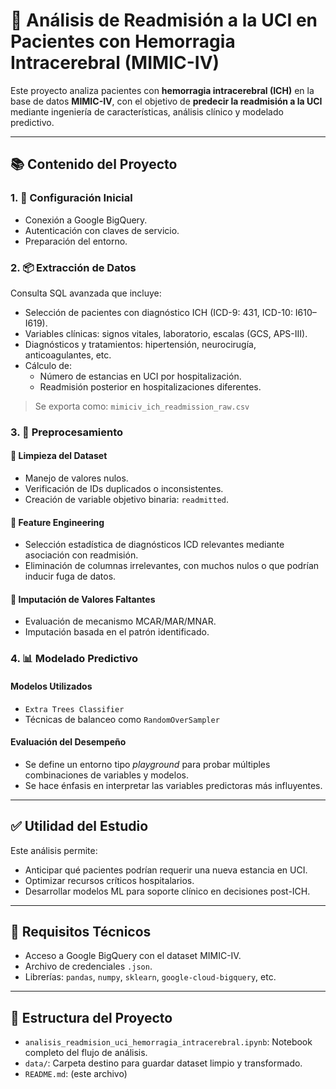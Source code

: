 # 🧠 Análisis de Readmisión a la UCI en Pacientes con Hemorragia Intracerebral (MIMIC-IV)

Este proyecto analiza pacientes con **hemorragia intracerebral (ICH)** en la base de datos **MIMIC-IV**, con el objetivo de **predecir la readmisión a la UCI** mediante ingeniería de características, análisis clínico y modelado predictivo.

---

## 📚 Contenido del Proyecto

### 1. 🔧 Configuración Inicial
- Conexión a Google BigQuery.
- Autenticación con claves de servicio.
- Preparación del entorno.

### 2. 📦 Extracción de Datos
Consulta SQL avanzada que incluye:
- Selección de pacientes con diagnóstico ICH (ICD-9: 431, ICD-10: I610–I619).
- Variables clínicas: signos vitales, laboratorio, escalas (GCS, APS-III).
- Diagnósticos y tratamientos: hipertensión, neurocirugía, anticoagulantes, etc.
- Cálculo de:
  - Número de estancias en UCI por hospitalización.
  - Readmisión posterior en hospitalizaciones diferentes.

> Se exporta como: `mimiciv_ich_readmission_raw.csv`

### 3. 🧽 Preprocesamiento

#### 🧹 Limpieza del Dataset
- Manejo de valores nulos.
- Verificación de IDs duplicados o inconsistentes.
- Creación de variable objetivo binaria: `readmitted`.

#### 🧠 Feature Engineering
- Selección estadística de diagnósticos ICD relevantes mediante asociación con readmisión.
- Eliminación de columnas irrelevantes, con muchos nulos o que podrían inducir fuga de datos.

#### 🔬 Imputación de Valores Faltantes
- Evaluación de mecanismo MCAR/MAR/MNAR.
- Imputación basada en el patrón identificado.

### 4. 📊 Modelado Predictivo

#### Modelos Utilizados
- `Extra Trees Classifier`
- Técnicas de balanceo como `RandomOverSampler`

#### Evaluación del Desempeño
- Se define un entorno tipo *playground* para probar múltiples combinaciones de variables y modelos.
- Se hace énfasis en interpretar las variables predictoras más influyentes.

---

## ✅ Utilidad del Estudio
Este análisis permite:
- Anticipar qué pacientes podrían requerir una nueva estancia en UCI.
- Optimizar recursos críticos hospitalarios.
- Desarrollar modelos ML para soporte clínico en decisiones post-ICH.

---

## 💾 Requisitos Técnicos
- Acceso a Google BigQuery con el dataset MIMIC-IV.
- Archivo de credenciales `.json`.
- Librerías: `pandas`, `numpy`, `sklearn`, `google-cloud-bigquery`, etc.

---

## 📁 Estructura del Proyecto
- `analisis_readmision_uci_hemorragia_intracerebral.ipynb`: Notebook completo del flujo de análisis.
- `data/`: Carpeta destino para guardar dataset limpio y transformado.
- `README.md`: (este archivo)
